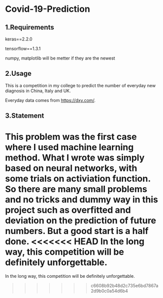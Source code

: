 # Covid-19-Prediction

## 1.Requirements
keras==2.2.0

tensorflow==1.3.1

numpy, matplotlib will be metter if they are the newest

## 2.Usage
This is a competition in my college to predict the number of everyday new 
diagnosis in China, Italy and UK.

Everyday data comes from <https://dxy.com/>.

## 3.Statement
This problem was the first case where I used
machine learning method. What I wrote was simply
based on neural networks, with some trials on
activiation function.
So there are many small problems and no tricks and dummy
way in this project such as overfitted and deviation on
the prediction of future numbers. But a good start is a half done.
<<<<<<< HEAD
In the long way, this competition will be definitely unforgettable.
=======
In the long way, this competition will be definitely unforgettable.
>>>>>>> c6608b92b48d2c735e6bd7867a2d9b0c0a54d6b4
